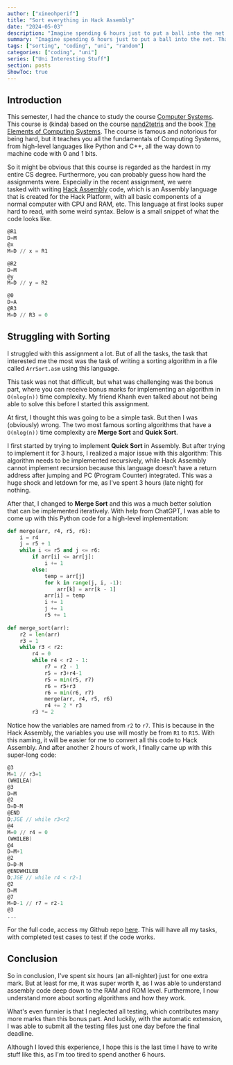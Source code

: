 ```yaml
---
author: ["xineohperif"]
title: "Sort everything in Hack Assembly"
date: "2024-05-03"
description: "Imagine spending 6 hours just to put a ball into the net. That's what happened with me the other day when I tried doing my Computer Systems assignment..."
summary: "Imagine spending 6 hours just to put a ball into the net. That's what happened with me the other day when I tried doing my Computer Systems assignment..."
tags: ["sorting", "coding", "uni", "random"]
categories: ["coding", "uni"]
series: ["Uni Interesting Stuff"]
section: posts
ShowToc: true
---
```


## Introduction

This semester, I had the chance to study the course [Computer Systems](https://www.adelaide.edu.au/course-outlines/001956/2/sem-1/). This course is (kinda) based on the course [nand2tetris](https://www.nand2tetris.org) and the book [The Elements of Computing Systems](https://www.amazon.com/Elements-Computing-Systems-Building-Principles/dp/0262640686/). The course is famous and notorious for being hard, but it teaches you all the fundamentals of Computing Systems, from high-level languages like Python and C++, all the way down to machine code with 0 and 1 bits. 

So it might be obvious that this course is regarded as the hardest in my entire CS degree. Furthermore, you can probably guess how hard the assignments were. Especially in the recent assignment, we were tasked with writing [Hack Assembly](https://www.jk-quantized.com/experiments/HomebrewComputer/Cheatsheets/hackASM.html) code, which is an Assembly language that is created for the Hack Platform, with all basic components of a normal computer with CPU and RAM, etc. This language at first looks super hard to read, with some weird syntax. Below is a small snippet of what the code looks like.

```sample.asm
@R1
D=M
@x
M=D // x = R1

@R2
D=M
@y
M=D // y = R2

@0
D=A
@R3
M=D // R3 = 0
```

## Struggling with Sorting

I struggled with this assignment a lot. But of all the tasks, the task that interested me the most was the task of writing a sorting algorithm in a file called `ArrSort.asm` using this language.

This task was not that difficult, but what was challenging was the bonus part, where you can receive bonus marks for implementing an algorithm in `O(nlog(n))` time complexity. My friend Khanh even talked about not being able to solve this before I started this assignment.

At first, I thought this was going to be a simple task. But then I was (obviously) wrong. The two most famous sorting algorithms that have a ```O(nlog(n))``` time complexity are **Merge Sort** and **Quick Sort**.

I first started by trying to implement **Quick Sort** in Assembly. But after trying to implement it for 3 hours, I realized a major issue with this algorithm: This algorithm needs to be implemented recursively, while Hack Assembly cannot implement recursion because this language doesn't have a return address after jumping and PC (Program Counter) integrated. This was a huge shock and letdown for me, as I've spent 3 hours (late night) for nothing.

After that, I changed to **Merge Sort** and this was a much better solution that can be implemented iteratively. With help from ChatGPT, I was able to come up with this Python code for a high-level implementation:

```python
def merge(arr, r4, r5, r6):
    i = r4
    j = r5 + 1
    while i <= r5 and j <= r6:
        if arr[i] <= arr[j]:
            i += 1
        else:
            temp = arr[j]
            for k in range(j, i, -1):
                arr[k] = arr[k - 1]
            arr[i] = temp
            i += 1
            j += 1
            r5 += 1
    
def merge_sort(arr):
    r2 = len(arr)
    r3 = 1
    while r3 < r2:
        r4 = 0
        while r4 < r2 - 1:
            r7 = r2 - 1
            r5 = r3+r4-1
            r5 = min(r5, r7)
            r6 = r5+r3
            r6 = min(r6, r7)
            merge(arr, r4, r5, r6)
            r4 += 2 * r3
        r3 *= 2
```

Notice how the variables are named from `r2` to `r7`. This is because in the Hack Assembly, the variables you use will mostly be from `R1` to `R15`. With this naming, it will be easier for me to convert all this code to Hack Assembly. And after another 2 hours of work, I finally came up with this super-long code:

```asm
@3
M=1 // r3=1
(WHILEA)
@3
D=M
@2
D=D-M
@END
D;JGE // while r3<r2
@4
M=0 // r4 = 0
(WHILEB)
@4
D=M+1
@2
D=D-M
@ENDWHILEB
D;JGE // while r4 < r2-1
@2
D=M
@7
M=D-1 // r7 = r2-1
@3
...
```

For the full code, access my Github repo [here](https://github.com/Theskrtnerd/computer-systems). This will have all my tasks, with completed test cases to test if the code works.

## Conclusion

So in conclusion, I've spent six hours (an all-nighter) just for one extra mark. But at least for me, it was super worth it, as I was able to understand assembly code deep down to the RAM and ROM level. Furthermore, I now understand more about sorting algorithms and how they work.

What's even funnier is that I neglected all testing, which contributes many more marks than this bonus part. And luckily, with the automatic extension, I was able to submit all the testing files just one day before the final deadline.

Although I loved this experience, I hope this is the last time I have to write stuff like this, as I'm too tired to spend another 6 hours.